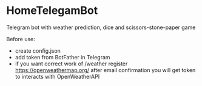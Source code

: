 # HomeTelegamBot
Telegram bot with weather prediction, dice and scissors-stone-paper game

Before use:
- create  config.json
- add token from BotFather in Telegram 
- if you want correct work of /weather register https://openweathermap.org/ after email confirmation you will get token to interacts with OpenWeatherAPI
